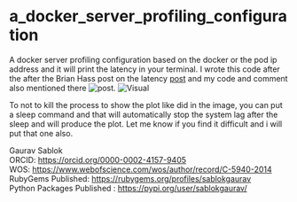 # a_docker_server_profiling_configuration
A docker server profiling configuration based on the docker or the pod ip address and it will print the latency in your terminal. I wrote this code after the  after the Brian Hass post on the latency [post](https://github.com/brianjohnhaas/PingplotterByChatgpt) and my code and comment also mentioned there ![post](https://github.com/brianjohnhaas/PingplotterByChatgpt/issues/1).
![Visual](https://github.com/sablokgaurav/a_docker_server_profiling_configuration/blob/main/docker_status.png)

To not to kill the process to show the plot like did in the image, you can put a sleep command and that will automatically stop the system lag after the sleep and will produce the plot. Let me know if you find it difficult and i will put that one also. 

Gaurav Sablok \
ORCID: https://orcid.org/0000-0002-4157-9405 \
WOS: https://www.webofscience.com/wos/author/record/C-5940-2014 \
RubyGems Published: https://rubygems.org/profiles/sablokgaurav \
Python Packages Published : https://pypi.org/user/sablokgaurav/
